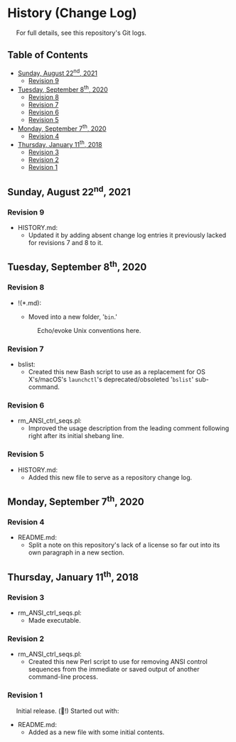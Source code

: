 # History (Change Log)

&nbsp;&nbsp;&nbsp;&nbsp;&nbsp;For full details, see this repository's Git logs.  

## Table of Contents

 - [Sunday, August 22<sup>nd</sup>, 2021](#sunday-august-22supndsup-2021)
   - [Revision 9](#revision-9)
 - [Tuesday, September 8<sup>th</sup>, 2020](#tuesday-september-8supthsup-2020)
   - [Revision 8](#revision-8)
   - [Revision 7](#revision-7)
   - [Revision 6](#revision-6)
   - [Revision 5](#revision-5)
 - [Monday, September 7<sup>th</sup>, 2020](#monday-september-7supthsup-2020)
   - [Revision 4](#revision-4)
 - [Thursday, January 11<sup>th</sup>, 2018](#thursday-january-11supthsup-2018)
   - [Revision 3](#revision-3)
   - [Revision 2](#revision-2)
   - [Revision 1](#revision-1)

## Sunday, August 22<sup>nd</sup>, 2021

### Revision 9

 - HISTORY.md:  
   - Updated it by adding absent change log entries it previously lacked for revisions 7 and 8 to it.  

## Tuesday, September 8<sup>th</sup>, 2020

### Revision 8

 - !(*.md):  
   - Moved into a new folder, '`bin`.'  

     &nbsp;&nbsp;&nbsp;&nbsp;&nbsp;Echo/evoke Unix conventions here.  

### Revision 7

 - bslist:  
   - Created this new Bash script to use as a replacement for OS X's/macOS's `launchctl`'s deprecated/obsoleted '`bslist`' sub-command.  

### Revision 6

 - rm_ANSI_ctrl_seqs.pl:  
   - Improved the usage description from the leading comment following right after its initial shebang line.  

### Revision 5

 - HISTORY.md:  
   - Added this new file to serve as a repository change log.  

## Monday, September 7<sup>th</sup>, 2020

### Revision 4

 - README.md:  
   - Split a note on this repository's lack of a license so far out into its own paragraph in a new section.  

## Thursday, January 11<sup>th</sup>, 2018

### Revision 3

 - rm_ANSI_ctrl_seqs.pl:  
   - Made executable.  

### Revision 2

 - rm_ANSI_ctrl_seqs.pl:  
   - Created this new Perl script to use for removing ANSI control sequences from the immediate or saved output of another command-line process.  

### Revision 1

&nbsp;&nbsp;&nbsp;&nbsp;&nbsp;Initial release.  (🎉!)  Started out with:  

 - README.md:  
   - Added as a new file with some initial contents.  